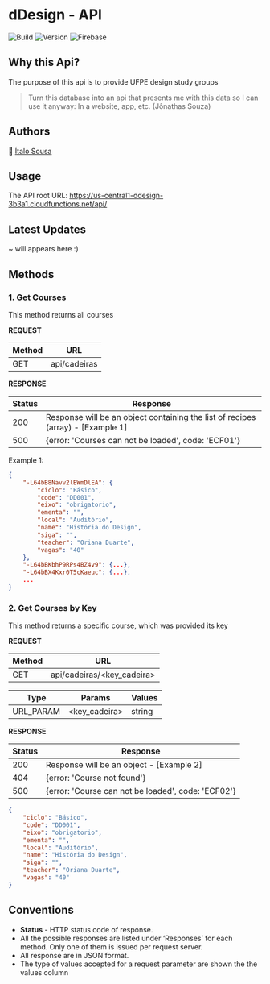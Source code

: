 # dDesign - API
![Build](https://img.shields.io/badge/build-passing-brightgreen.svg)
![Version](https://img.shields.io/badge/version-1.0.0-blue.svg)
![Firebase](https://img.shields.io/badge/firebase--cli-%5E3.17.4-yellow.svg)

## Why this Api?
The purpose of this api is to provide UFPE design study groups

> Turn this database into an api that presents me with this data so I can use it anyway: In a website, app, etc. (Jônathas Souza)

## Authors
🎅 [Ítalo Sousa](https://github.com/ItaloSa/ "Italo Sousa's Github")

## Usage
The API root URL: https://us-central1-ddesign-3b3a1.cloudfunctions.net/api/

## Latest Updates
~ will appears here :)

## Methods

### 1. Get Courses

This method returns all courses

**REQUEST**

| Method | URL          |
|--------|--------------|
| GET    | api/cadeiras |


**RESPONSE**

| Status | Response                                                                        |
|--------|---------------------------------------------------------------------------------|
| 200    | Response will be an object containing the list of recipes (array) - [Example 1] |
| 500    | {error: 'Courses can not be loaded', code: 'ECF01'}                             |


Example 1:

```Json
{
    "-L64bB8Navv2lEWmDlEA": {
        "ciclo": "Básico",
        "code": "DD001",
        "eixo": "obrigatorio",
        "ementa": "",
        "local": "Auditório",
        "name": "História do Design",
        "siga": "",
        "teacher": "Oriana Duarte",
        "vagas": "40"
    },
    "-L64bBKbhP9RPs4BZ4v9": {...},
    "-L64bBX4Kxr0T5cKaeuc": {...}, 
    ...
}   

```

### 2. Get Courses by Key

This method returns a specific course, which was provided its key

**REQUEST**

| Method | URL                        |
|--------|----------------------------|
| GET    | api/cadeiras/<key_cadeira> |

| Type      | Params        | Values |
|-----------|---------------|--------|
| URL_PARAM | <key_cadeira> | string |

**RESPONSE**

| Status | Response                                           |
|--------|----------------------------------------------------|
| 200    | Response will be an object - [Example 2]           |
| 404    | {error: 'Course not found'}                        |
| 500    | {error: 'Course can not be loaded', code: 'ECF02'} |

```Json
{
    "ciclo": "Básico",
    "code": "DD001",
    "eixo": "obrigatorio",
    "ementa": "",
    "local": "Auditório",
    "name": "História do Design",
    "siga": "",
    "teacher": "Oriana Duarte",
    "vagas": "40"
}
```

## Conventions
  * **Status** - HTTP status code of response.
  * All the possible responses are listed under ‘Responses’ for each method. Only one of them is issued per request server.
  * All response are in JSON format.
  * The type of values accepted for a request parameter are shown the the values column
